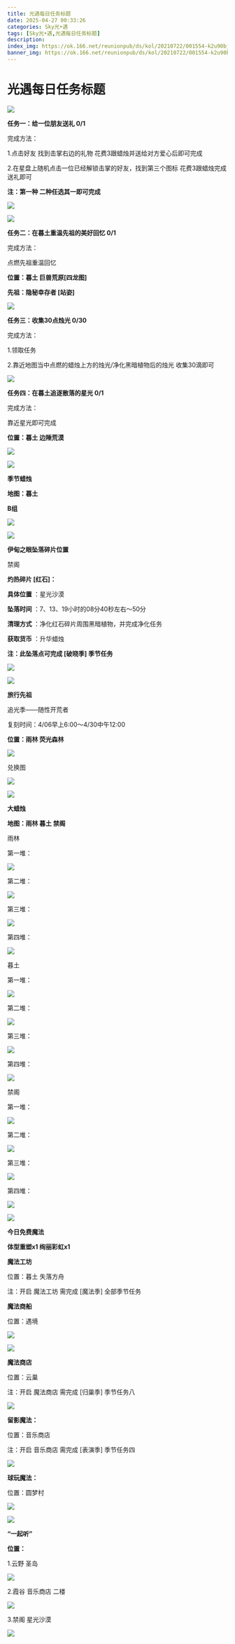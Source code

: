 ```yaml
---
title: 光遇每日任务标题
date: 2025-04-27 00:33:26
categories: Sky光•遇
tags: [Sky光•遇,光遇每日任务标题]
description: 
index_img: https://ok.166.net/reunionpub/ds/kol/20210722/001554-k2u90bj7ay.png?imageView&thumbnail=600x0&type=jpg
banner_img: https://ok.166.net/reunionpub/ds/kol/20210722/001554-k2u90bj7ay.png?imageView&thumbnail=600x0&type=jpg
---
```

# 光遇每日任务标题
![](https://img.166.net/reunionpub/1_kol_20250427_7e822ab1be3ff6f84641c5a34d185f59.jpeg)

**任务一：给一位朋友送礼 0/1**

完成方法：

1.点击好友 找到击掌右边的礼物 花费3跟蜡烛并送给对方爱心后即可完成

2.在星盘上随机点击一位已经解锁击掌的好友，找到第三个图标 花费3跟蜡烛完成送礼即可

 **注：第一种 二种任选其一即可完成**

![](https://img.166.net/reunionpub/1_kol_20250427_ae637fe83efcceb41de9579c9e57df89.jpeg)

![](https://img.166.net/reunionpub/1_kol_20250427_f812e3b713e29bf949d9efb63960709a.jpeg)

 **任务二：在暮土重温先祖的美好回忆 0/1**

完成方法：

点燃先祖重温回忆

 **位置：暮土 巨兽荒原[四龙图]**

 **先祖：隐秘幸存者 [站姿]**

![](https://img.166.net/reunionpub/1_kol_20250427_460b4ec95bd2ca197486f3b5750efb83.jpeg)

 **任务三：收集30点烛光 0/30**

完成方法：

1.领取任务

2.靠近地图当中点燃的蜡烛上方的烛光/净化黑暗植物后的烛光 收集30滴即可

![](https://img.166.net/reunionpub/1_kol_20250427_cfc619bae1585c22aa3a30ec22832d49.jpeg)

 **任务四：在暮土追逐散落的星光 0/1**

完成方法：

靠近星光即可完成

 **位置：暮土 边陲荒漠**

![](https://img.166.net/reunionpub/1_kol_20250427_0badc8ab967d556654de6205af96f489.jpeg)

![](https://img.166.net/reunionpub/ds/kol_server/20240717/003917-8p704dsqv9.png)

 **季节蜡烛**

 **地图：暮土**

 **B组**

![](https://img.166.net/reunionpub/1_kol_20250427_14732e64303727e6759c288997a686b5.jpeg)

![](https://img.166.net/reunionpub/ds/kol_server/20240717/003917-8p704dsqv9.png)

 **伊甸之眼坠落碎片位置**

禁阁

 **灼热碎片 [红石]：**

 **具体位置** ：星光沙漠

 **坠落时间** ：7、13、19小时的08分40秒左右～50分

 **清理方式** ：净化红石碎片周围黑暗植物，并完成净化任务

 **获取货币** ：升华蜡烛

 **注：此坠落点可完成  [破晓季] 季节任务**

![](https://img.166.net/reunionpub/1_kol_20250427_97bbfe9e387e0e8baa466c46e4e2299c.jpeg)

![](https://img.166.net/reunionpub/ds/kol_server/20240717/003917-8p704dsqv9.png)

 **旅行﻿先祖**

追光季——随性开荒者

复刻时间：4/06早上6:00～4/30中午12:00

 **位置：雨林 荧光森林**

![](https://img.166.net/reunionpub/1_kol_20250426_a6d97d5effaa4eb9d01184636fa06530.jpeg)

兑换图

![](https://img.166.net/reunionpub/1_kol_20250426_71d4a3cc6f48226c05cca8b86c053d06.jpeg)

![](https://img.166.net/reunionpub/ds/kol_server/20240717/003917-8p704dsqv9.png)

 **大蜡烛**

 **地图：雨林 暮土 禁阁**

雨林

第一堆：

![](https://img.166.net/reunionpub/1_kol_20250427_667bba73f898350f6a27d1cf8d57152a.jpeg)

第二堆：

![](https://img.166.net/reunionpub/1_kol_20250427_33aea8cd52d2e7ff381c878350f3dd7e.jpeg)

第三堆：

![](https://img.166.net/reunionpub/1_kol_20250427_a77863622281a5747ddcc19cfff1d416.jpeg)

第四堆：

![](https://img.166.net/reunionpub/1_kol_20250427_86695693cb1825714bb4ae8ba4e61477.jpeg)

暮土

第一堆：

![](https://img.166.net/reunionpub/1_kol_20250427_c32339b987e13ca3c31f721b30b59788.jpeg)

第二堆：

![](https://img.166.net/reunionpub/1_kol_20250427_e0c4db88d832b61a6537cbf32aace646.jpeg)

第三堆：

![](https://img.166.net/reunionpub/1_kol_20250427_110dbd5e79178c5ebf21d776cb2f61dc.jpeg)

第四堆：

![](https://img.166.net/reunionpub/1_kol_20250427_b33ae0539089416b3b97ea9d2834b235.jpeg)

禁阁

第一堆：

![](https://img.166.net/reunionpub/1_kol_20250427_6e5129db7159fbdf36b22e9f1a59534e.jpeg)

第二堆：

![](https://img.166.net/reunionpub/1_kol_20250427_cc80f6585bf0bf98c210ec8459f527b4.jpeg)

第三堆：

![](https://img.166.net/reunionpub/1_kol_20250427_160ccaea957d9770f8a2a887438c290c.jpeg)

第四堆：

![](https://img.166.net/reunionpub/1_kol_20250427_6c3d889ce5bfeaa40fb8810a93c4b5cb.jpeg)

![](https://img.166.net/reunionpub/ds/kol_server/20250427/000742-yalc6f3ewi.png)

  

 **今日免费魔法**

 **体型重塑x1 绚丽彩虹x1**

 **魔法工坊**

位置：暮土 失落方舟

注：开启 魔法工坊 需完成 [魔法季] 全部季节任务

 **魔法商船**

位置：遇境

![](https://img.166.net/reunionpub/1_kol_20250427_4eabe061e9ec1e4695563d56223a8e18.png)

![](https://img.166.net/reunionpub/1_kol_20250427_3fe8bb4c8214129487e58517d207a507.jpeg)

 **魔法商店**

位置：云巢

注：开启 魔法商店 需完成 [归巢季] 季节任务八

![](https://img.166.net/reunionpub/1_kol_20250427_b6bd1694ee968d47ede5700de6cb90fe.jpeg)

 **留影魔法：**

位置：音乐商店

注：开启 音乐商店 需完成 [表演季] 季节任务四

**![](https://img.166.net/reunionpub/1_kol_20241114_df085ae1ffe6124a91be894305a75b54.jpeg)**

 **球玩魔法：**

位置：圆梦村

![](https://img.166.net/reunionpub/1_kol_20241114_fe7f834ee8d5f2e2abc828a14fa10870.png)

![](https://img.166.net/reunionpub/ds/kol_server/20240717/003917-8p704dsqv9.png)

 **“一起听”**

 **位置：**

1.云野 圣岛

![](https://img.166.net/reunionpub/1_kol_20241114_d3ab2a60b74e81a2f1ca25e32a872077.jpeg)

2.霞谷 音乐商店 二楼

![](https://img.166.net/reunionpub/1_kol_20241114_c847c1ccc28766421e8613dde03b97b5.jpeg)

3.禁阁 星光沙漠

![](https://img.166.net/reunionpub/1_kol_20241114_b3ef53b52de5968f0c39b6831ceed2e1.png)

